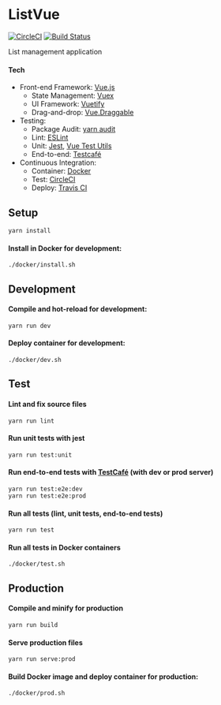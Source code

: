 # ListVue
[![CircleCI](https://circleci.com/gh/dtom90/ListVue.svg?style=svg)](https://circleci.com/gh/dtom90/ListVue)
[![Build Status](https://travis-ci.org/dtom90/ToDo-Vue.svg?branch=master)](https://travis-ci.org/dtom90/ToDo-Vue)

List management application

#### Tech
- Front-end Framework: [Vue.js](https://vuejs.org/)
  - State Management: [Vuex](https://vuex.vuejs.org/)
  - UI Framework: [Vuetify](https://vuetifyjs.com/)
  - Drag-and-drop: [Vue.Draggable](https://sortablejs.github.io/Vue.Draggable/)
- Testing:
  - Package Audit: [yarn audit](https://yarnpkg.com/lang/en/docs/cli/audit/)
  - Lint: [ESLint](https://eslint.org/)
  - Unit: [Jest](https://jestjs.io/), [Vue Test Utils](https://vue-test-utils.vuejs.org/)
  - End-to-end: [Testcafé](https://devexpress.github.io/testcafe/)
- Continuous Integration:
  - Container: [Docker](https://www.docker.com/)
  - Test: [CircleCI](https://circleci.com/)
  - Deploy: [Travis CI](https://travis-ci.com/)

## Setup
```
yarn install
```
#### Install in Docker for development:
```
./docker/install.sh
```

## Development
#### Compile and hot-reload for development:
```
yarn run dev
```
#### Deploy container for development:
```
./docker/dev.sh
```

## Test
#### Lint and fix source files
```
yarn run lint
```
#### Run unit tests with jest
```
yarn run test:unit
```
#### Run end-to-end tests with [TestCafé](https://testcafe.devexpress.com/) (with dev or prod server)
```
yarn run test:e2e:dev
yarn run test:e2e:prod
```
#### Run all tests (lint, unit tests, end-to-end tests)
```
yarn run test
```
#### Run all tests in Docker containers
```
./docker/test.sh
```

## Production
#### Compile and minify for production
```
yarn run build
```
#### Serve production files
```
yarn run serve:prod
```
#### Build Docker image and deploy container for production:
```
./docker/prod.sh
```
